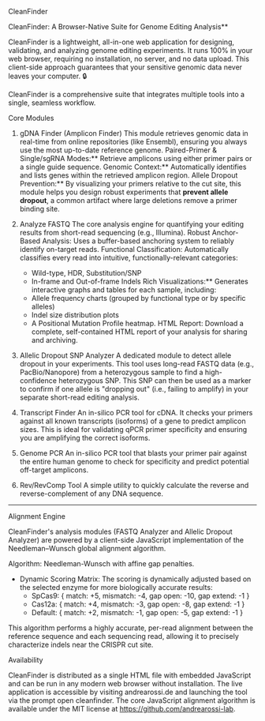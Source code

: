 CleanFinder

CleanFinder: A Browser-Native Suite for Genome Editing Analysis**

CleanFinder is a lightweight, all-in-one web application for designing, validating, and analyzing genome editing experiments. It runs 100% in your web browser, requiring no installation, no server, and no data upload. This client-side approach guarantees that your sensitive genomic data never leaves your computer. 🔒

CleanFinder is a comprehensive suite that integrates multiple tools into a single, seamless workflow.

Core Modules

1. gDNA Finder (Amplicon Finder)
This module retrieves genomic data in real-time from online repositories (like Ensembl), ensuring you always use the most up-to-date reference genome.
Paired-Primer & Single/sgRNA Modes:** Retrieve amplicons using either primer pairs or a single guide sequence.
Genomic Context:** Automatically identifies and lists genes within the retrieved amplicon region.
Allele Dropout Prevention:** By visualizing your primers relative to the cut site, this module helps you design robust experiments that **prevent allele dropout**, a common artifact where large deletions remove a primer binding site.

2. Analyze FASTQ
The core analysis engine for quantifying your editing results from short-read sequencing (e.g., Illumina).
Robust Anchor-Based Analysis: Uses a buffer-based anchoring system to reliably identify on-target reads.
Functional Classification: Automatically classifies every read into intuitive, functionally-relevant categories:
    - Wild-type, HDR, Substitution/SNP
    - In-frame and Out-of-frame Indels
Rich Visualizations:** Generates interactive graphs and tables for each sample, including:
    - Allele frequency charts (grouped by functional type or by specific alleles)
    - Indel size distribution plots
    - A Positional Mutation Profile heatmap.
HTML Report: Download a complete, self-contained HTML report of your analysis for sharing and archiving.

3. Allelic Dropout SNP Analyzer
A dedicated module to detect allele dropout in your experiments. This tool uses long-read FASTQ data (e.g., PacBio/Nanopore) from a heterozygous sample to find a high-confidence heterozygous SNP. This SNP can then be used as a marker to confirm if one allele is "dropping out" (i.e., failing to amplify) in your separate short-read editing analysis.

4. Transcript Finder
An in-silico PCR tool for cDNA. It checks your primers against all known transcripts (isoforms) of a gene to predict amplicon sizes. This is ideal for validating qPCR primer specificity and ensuring you are amplifying the correct isoforms.

5. Genome PCR
An in-silico PCR tool that blasts your primer pair against the entire human genome to check for specificity and predict potential off-target amplicons.

6. Rev/RevComp Tool
A simple utility to quickly calculate the reverse and reverse-complement of any DNA sequence.

---

Alignment Engine

CleanFinder's analysis modules (FASTQ Analyzer and Allelic Dropout Analyzer) are powered by a client-side JavaScript implementation of the Needleman–Wunsch global alignment algorithm.

Algorithm: Needleman-Wunsch with affine gap penalties.
- Dynamic Scoring Matrix: The scoring is dynamically adjusted based on the selected enzyme for more biologically accurate results:
  - SpCas9: { match: +5, mismatch: -4, gap open: -10, gap extend: -1 }
  - Cas12a: { match: +4, mismatch: -3, gap open: -8, gap extend: -1 }
  - Default: { match: +2, mismatch: -1, gap open: -5, gap extend: -1 }

This algorithm performs a highly accurate, per-read alignment between the reference sequence and each sequencing read, allowing it to precisely characterize indels near the CRISPR cut site.

Availability

CleanFinder is distributed as a single HTML file with embedded JavaScript and can be run in any modern web browser without installation. The live application is accessible by visiting andrearossi.de and launching the tool via the prompt open cleanfinder. The core JavaScript alignment algorithm is available under the MIT license at https://github.com/andrearossi-lab.
